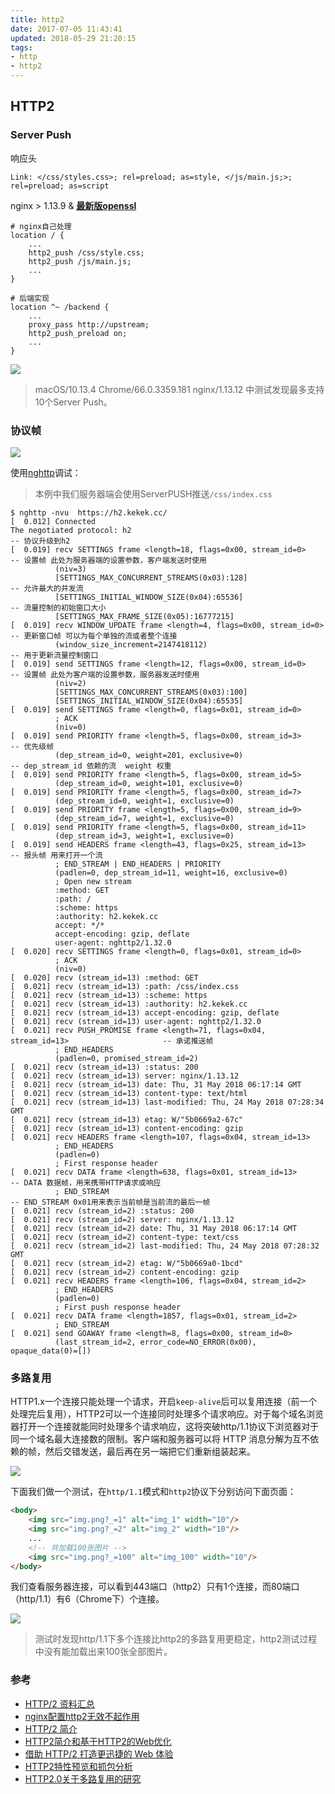 ```yaml
---
title: http2
date: 2017-07-05 11:43:41
updated: 2018-05-29 21:20:15
tags: 
- http
- http2
---
```

## HTTP2

### Server Push

响应头
```
Link: </css/styles.css>; rel=preload; as=style, </js/main.js;>; rel=preload; as=script
```

nginx > 1.13.9 & **[最新版openssl](https://www.openssl.org/source/)**

``` nginx
# nginx自己处理
location / {
    ...
    http2_push /css/style.css;
    http2_push /js/main.js;
    ...
}
```

``` nginx 
# 后端实现
location ^~ /backend {
    ...
    proxy_pass http://upstream;
    http2_push_preload on;
    ...
}
```

![](/images/http2-server-push.png)

> macOS/10.13.4 Chrome/66.0.3359.181 nginx/1.13.12 中测试发现最多支持10个Server Push。

### 协议帧
![](/images/http2-binary-framing.png)

使用[nghttp](https://nghttp2.org/)调试：
> 本例中我们服务器端会使用ServerPUSH推送`/css/index.css`

``` shell 
$ nghttp -nvu  https://h2.kekek.cc/
[  0.012] Connected
The negotiated protocol: h2                                                               -- 协议升级到h2
[  0.019] recv SETTINGS frame <length=18, flags=0x00, stream_id=0>                        -- 设置帧 此处为服务器端的设置参数，客户端发送时使用
          (niv=3)
          [SETTINGS_MAX_CONCURRENT_STREAMS(0x03):128]                                     -- 允许最大的并发流
          [SETTINGS_INITIAL_WINDOW_SIZE(0x04):65536]                                      -- 流量控制的初始窗口大小
          [SETTINGS_MAX_FRAME_SIZE(0x05):16777215]
[  0.019] recv WINDOW_UPDATE frame <length=4, flags=0x00, stream_id=0>                    -- 更新窗口帧 可以为每个单独的流或者整个连接 
          (window_size_increment=2147418112)                                              -- 用于更新流量控制窗口
[  0.019] send SETTINGS frame <length=12, flags=0x00, stream_id=0>                        -- 设置帧 此处为客户端的设置参数，服务器发送时使用
          (niv=2)
          [SETTINGS_MAX_CONCURRENT_STREAMS(0x03):100]
          [SETTINGS_INITIAL_WINDOW_SIZE(0x04):65535]
[  0.019] send SETTINGS frame <length=0, flags=0x01, stream_id=0>
          ; ACK
          (niv=0)
[  0.019] send PRIORITY frame <length=5, flags=0x00, stream_id=3>                          -- 优先级帧 
          (dep_stream_id=0, weight=201, exclusive=0)                                       -- dep_stream_id 依赖的流  weight 权重
[  0.019] send PRIORITY frame <length=5, flags=0x00, stream_id=5>
          (dep_stream_id=0, weight=101, exclusive=0)
[  0.019] send PRIORITY frame <length=5, flags=0x00, stream_id=7>
          (dep_stream_id=0, weight=1, exclusive=0)
[  0.019] send PRIORITY frame <length=5, flags=0x00, stream_id=9>
          (dep_stream_id=7, weight=1, exclusive=0)
[  0.019] send PRIORITY frame <length=5, flags=0x00, stream_id=11>
          (dep_stream_id=3, weight=1, exclusive=0)
[  0.019] send HEADERS frame <length=43, flags=0x25, stream_id=13>                         -- 报头帧 用来打开一个流
          ; END_STREAM | END_HEADERS | PRIORITY       
          (padlen=0, dep_stream_id=11, weight=16, exclusive=0)
          ; Open new stream
          :method: GET
          :path: /
          :scheme: https
          :authority: h2.kekek.cc
          accept: */*
          accept-encoding: gzip, deflate
          user-agent: nghttp2/1.32.0
[  0.020] recv SETTINGS frame <length=0, flags=0x01, stream_id=0>
          ; ACK
          (niv=0)
[  0.020] recv (stream_id=13) :method: GET
[  0.021] recv (stream_id=13) :path: /css/index.css
[  0.021] recv (stream_id=13) :scheme: https
[  0.021] recv (stream_id=13) :authority: h2.kekek.cc
[  0.021] recv (stream_id=13) accept-encoding: gzip, deflate
[  0.021] recv (stream_id=13) user-agent: nghttp2/1.32.0
[  0.021] recv PUSH_PROMISE frame <length=71, flags=0x04, stream_id=13>                     -- 承诺推送帧
          ; END_HEADERS
          (padlen=0, promised_stream_id=2)
[  0.021] recv (stream_id=13) :status: 200
[  0.021] recv (stream_id=13) server: nginx/1.13.12
[  0.021] recv (stream_id=13) date: Thu, 31 May 2018 06:17:14 GMT
[  0.021] recv (stream_id=13) content-type: text/html
[  0.021] recv (stream_id=13) last-modified: Thu, 24 May 2018 07:28:34 GMT
[  0.021] recv (stream_id=13) etag: W/"5b0669a2-67c"
[  0.021] recv (stream_id=13) content-encoding: gzip
[  0.021] recv HEADERS frame <length=107, flags=0x04, stream_id=13>
          ; END_HEADERS
          (padlen=0)
          ; First response header
[  0.021] recv DATA frame <length=638, flags=0x01, stream_id=13>                            -- DATA 数据帧，用来携带HTTP请求或响应
          ; END_STREAM                                                                      -- END_STREAM 0x01用来表示当前帧是当前流的最后一帧
[  0.021] recv (stream_id=2) :status: 200
[  0.021] recv (stream_id=2) server: nginx/1.13.12
[  0.021] recv (stream_id=2) date: Thu, 31 May 2018 06:17:14 GMT
[  0.021] recv (stream_id=2) content-type: text/css
[  0.021] recv (stream_id=2) last-modified: Thu, 24 May 2018 07:28:32 GMT
[  0.021] recv (stream_id=2) etag: W/"5b0669a0-1bcd"
[  0.021] recv (stream_id=2) content-encoding: gzip
[  0.021] recv HEADERS frame <length=106, flags=0x04, stream_id=2>
          ; END_HEADERS
          (padlen=0)
          ; First push response header
[  0.021] recv DATA frame <length=1857, flags=0x01, stream_id=2>
          ; END_STREAM
[  0.021] send GOAWAY frame <length=8, flags=0x00, stream_id=0>
          (last_stream_id=2, error_code=NO_ERROR(0x00), opaque_data(0)=[])
```

### 多路复用
HTTP1.x一个连接只能处理一个请求，开启`keep-alive`后可以复用连接（前一个处理完后复用），HTTP2可以一个连接同时处理多个请求响应。对于每个域名浏览器打开一个连接就能同时处理多个请求响应，这将突破http/1.1协议下浏览器对于同一个域名最大连接数的限制。客户端和服务器可以将 HTTP 消息分解为互不依赖的帧，然后交错发送，最后再在另一端把它们重新组装起来。

![](/images/http2-multiplexing.png)

下面我们做一个测试，在`http/1.1`模式和`http2`协议下分别访问下面页面：
``` html
<body>
    <img src="img.png?_=1" alt="img_1" width="10"/>
    <img src="img.png?_=2" alt="img_2" width="10"/>
    ...
    <!-- 共加载100张图片 -->
    <img src="img.png?_=100" alt="img_100" width="10"/>
</body>
```

我们查看服务器连接，可以看到443端口（http2）只有1个连接，而80端口（http/1.1）有6（Chrome下）个连接。

![](/images/http2-connections.png)

> 测试时发现http/1.1下多个连接比http2的多路复用更稳定，http2测试过程中没有能加载出来100张全部图片。

### 参考
- [HTTP/2 资料汇总](https://imququ.com/post/http2-resource.html)
- [nginx配置http2无效不起作用](https://www.phpsong.com/2818.html)
- [HTTP/2 简介](https://developers.google.com/web/fundamentals/performance/http2/?hl=zh-cn)
- [HTTP2简介和基于HTTP2的Web优化](https://github.com/creeperyang/blog/issues/23)
- [借助 HTTP/2 打造更迅捷的 Web 体验](https://w3ctech.com/topic/862)
- [HTTP2特性预览和抓包分析](http://www.cnblogs.com/etoah/p/5891285.html)
- [HTTP2.0关于多路复用的研究](https://www.nihaoshijie.com.cn/index.php/archives/698/)
